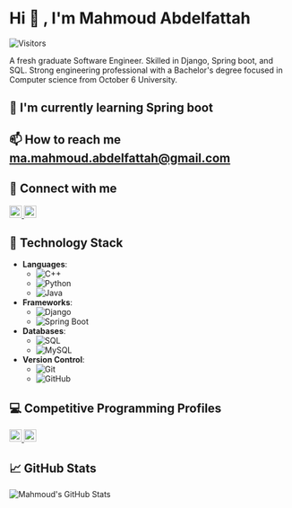 # Hi 👋 , I'm Mahmoud Abdelfattah

![Visitors](https://visitor-badge.glitch.me/badge?page_id=MahmoudAbdulfattah1.MahmoudAbdulfattah1)

A fresh graduate Software Engineer.
Skilled in Django, Spring boot, and SQL. Strong engineering professional
with a Bachelor's degree focused in Computer science from
October 6 University.


## 🌱 I'm currently learning Spring boot

## 📫 How to reach me ma.mahmoud.abdelfattah@gmail.com

## 👀 Connect with me
<a href="https://www.linkedin.com/in/mahmoud-a-fattah/" target="_blank">
  <img alt="Mahmoud's LinkedIn" width="22px" src="https://raw.githubusercontent.com/peterthehan/peterthehan/master/assets/linkedin.svg" />
</a>
<a href="https://www.facebook.com/profile.php?id=100004163979509" target="_blank">
  <img alt="Mahmoud's Facebook" width="22px" src="https://raw.githubusercontent.com/peterthehan/peterthehan/master/assets/facebook.svg" />
</a>

## 💼 Technology Stack 

- **Languages**: 
  - ![C++](https://img.shields.io/badge/--00599C?style=flat-square&logo=c)
  - ![Python](https://img.shields.io/badge/--3776AB?style=flat-square&logo=python)
  - ![Java](https://img.shields.io/badge/--007396?style=flat-square&logo=java)
- **Frameworks**:
  - ![Django](https://img.shields.io/badge/--092E20?style=flat-square&logo=django)
  - ![Spring Boot](https://img.shields.io/badge/--6DB33F?style=flat-square&logo=spring-boot)
- **Databases**:
  - ![SQL](https://img.shields.io/badge/--4479A1?style=flat-square&logo=postgresql)
  - ![MySQL](https://img.shields.io/badge/--4479A1?style=flat-square&logo=mysql)
- **Version Control**:
  - ![Git](https://img.shields.io/badge/--F05032?style=flat-square&logo=git)
  - ![GitHub](https://img.shields.io/badge/--181717?style=flat-square&logo=github)

## 💻 Competitive Programming Profiles

<a href="https://codeforces.com/profile/_Te7a_" target="_blank">
  <img alt="Mahmoud's Codeforces" width="22px" src="https://raw.githubusercontent.com/peterthehan/peterthehan/master/assets/codeforces.svg" />
</a>
<a href="https://leetcode.com/te7aaaa/" target="_blank">
  <img alt="Mahmoud's LeetCode" width="22px" src="https://raw.githubusercontent.com/peterthehan/peterthehan/master/assets/leetcode.svg" />
</a>

## 📈 GitHub Stats

![Mahmoud's GitHub Stats](https://github-readme-stats.vercel.app/api?username=MahmoudAbdulfattah1&show_icons=true)
